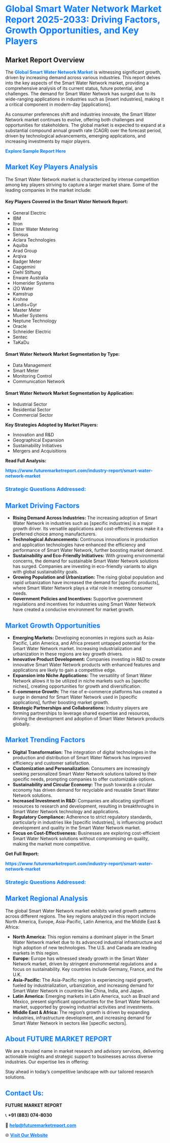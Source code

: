 <h1 style="color: #007BFF;">Global Smart Water Network Market Report 2025-2033: Driving Factors, Growth Opportunities, and Key Players</h1>

<section id="overview">
<h2>Market Report Overview</h2>
<p>The <a href="https://www.futuremarketreport.com/industry-report/smart-water-network-market" style="color: #007BFF; text-decoration: none;"><strong>Global Smart Water Network Market</strong></a> is witnessing significant growth, driven by increasing demand across various industries. This report delves into the key aspects of the Smart Water Network market, providing a comprehensive analysis of its current status, future potential, and challenges. The demand for Smart Water Network has surged due to its wide-ranging applications in industries such as [insert industries], making it a critical component in modern-day [applications].</p>
<p>As consumer preferences shift and industries innovate, the Smart Water Network market continues to evolve, offering both challenges and opportunities for stakeholders. The global market is expected to expand at a substantial compound annual growth rate (CAGR) over the forecast period, driven by technological advancements, emerging applications, and increasing investments by major players.</p>
</section>

<section id="overview">
<p><a href="https://www.futuremarketreport.com/request-sample/reportId=97668" style="color: #007BFF; text-decoration: none;"><strong>Explore Sample Report Here</strong></a></p>
</section>

<section id="key-players">
<h2 style="color: #007BFF;">Market Key Players Analysis</h2>
<p>The Smart Water Network market is characterized by intense competition among key players striving to capture a larger market share. Some of the leading companies in the market include:</p>
<h4>Key Players Covered in the Smart Water Network Report:</h4>
<ul><li>General Electric</li><li>IBM</li><li>Itron</li><li>Elster Water Metering</li><li>Sensus</li><li>Aclara Technologies</li><li>Aquiba</li><li>Arad Group</li><li>Arqiva</li><li>Badger Meter</li><li>Capgemini</li><li>Diehl Stiftung</li><li>Enware Australia</li><li>Homerider Systems</li><li>i2O Water</li><li>Kamstrup</li><li>Krohne</li><li>Landis+Gyr</li><li>Master Meter</li><li>Mueller Systems</li><li>Neptune Technology</li><li>Oracle</li><li>Schneider Electric</li><li>Sentec</li><li>TaKaDu</li></ul>
<h4>Smart Water Network Market Segmentation by Type:</h4>
<ul><li>Data Management</li><li>Smart Meter</li><li>Monitoring Control</li><li>Communication Network</li></ul>

<h4>Smart Water Network Market Segmentation by Application:</h4>
<ul><li>Industrial Sector</li><li>Residential Sector</li><li>Commercial Sector</li></ul>
<p><strong>Key Strategies Adopted by Market Players:</strong></p>
<ul>
<li>Innovation and R&D</li>
<li>Geographical Expansion</li>
<li>Sustainability Initiatives</li>
<li>Mergers and Acquisitions</li>
</ul>
</section>

<section>
<p><strong>Read Full Analysis: </strong></p><a href="https://www.futuremarketreport.com/industry-report/smart-water-network-market" style="color: #007BFF; text-decoration: none;"><strong>https://www.futuremarketreport.com/industry-report/smart-water-network-market</strong></a>
<h3 style="color: #007BFF;">Strategic Questions Addressed:</h3>
</section>

<section id="driving-factors">
<h2 style="color: #007BFF;">Market Driving Factors</h2>
<ul>
<li><strong>Rising Demand Across Industries:</strong> The increasing adoption of Smart Water Network in industries such as [specific industries] is a major growth driver. Its versatile applications and cost-effectiveness make it a preferred choice among manufacturers.</li>
<li><strong>Technological Advancements:</strong> Continuous innovations in production and application technologies have enhanced the efficiency and performance of Smart Water Network, further boosting market demand.</li>
<li><strong>Sustainability and Eco-Friendly Initiatives:</strong> With growing environmental concerns, the demand for sustainable Smart Water Network solutions has surged. Companies are investing in eco-friendly variants to align with global sustainability goals.</li>
<li><strong>Growing Population and Urbanization:</strong> The rising global population and rapid urbanization have increased the demand for [specific products], where Smart Water Network plays a vital role in meeting consumer needs.</li>
<li><strong>Government Policies and Incentives:</strong> Supportive government regulations and incentives for industries using Smart Water Network have created a conducive environment for market growth.</li>
</ul>
</section>

<section id="growth-opportunities">
<h2 style="color: #007BFF;">Market Growth Opportunities</h2>
<ul>
<li><strong>Emerging Markets:</strong> Developing economies in regions such as Asia-Pacific, Latin America, and Africa present untapped potential for the Smart Water Network market. Increasing industrialization and urbanization in these regions are key growth drivers.</li>
<li><strong>Innovative Product Development:</strong> Companies investing in R&D to create innovative Smart Water Network products with enhanced features and applications are likely to gain a competitive edge.</li>
<li><strong>Expansion into Niche Applications:</strong> The versatility of Smart Water Network allows it to be utilized in niche markets such as [specific niches], creating opportunities for growth and diversification.</li>
<li><strong>E-commerce Growth:</strong> The rise of e-commerce platforms has created a surge in demand for Smart Water Network used in [specific applications], further boosting market growth.</li>
<li><strong>Strategic Partnerships and Collaborations:</strong> Industry players are forming partnerships to leverage shared expertise and resources, driving the development and adoption of Smart Water Network products globally.</li>
</ul>
</section>

<section id="trending-factors">
<h2 style="color: #007BFF;">Market Trending Factors</h2>
<ul>
<li><strong>Digital Transformation:</strong> The integration of digital technologies in the production and distribution of Smart Water Network has improved efficiency and customer satisfaction.</li>
<li><strong>Customization and Personalization:</strong> Consumers are increasingly seeking personalized Smart Water Network solutions tailored to their specific needs, prompting companies to offer customizable options.</li>
<li><strong>Sustainability and Circular Economy:</strong> The push towards a circular economy has driven demand for recyclable and reusable Smart Water Network solutions.</li>
<li><strong>Increased Investment in R&D:</strong> Companies are allocating significant resources to research and development, resulting in breakthroughs in Smart Water Network technology and applications.</li>
<li><strong>Regulatory Compliance:</strong> Adherence to strict regulatory standards, particularly in industries like [specific industries], is influencing product development and quality in the Smart Water Network market.</li>
<li><strong>Focus on Cost-Effectiveness:</strong> Businesses are exploring cost-efficient Smart Water Network solutions without compromising on quality, making the market more competitive.</li>
</ul>
</section>

<section>
<p><strong>Get Full Report: </strong></p><a href="https://www.futuremarketreport.com/industry-report/smart-water-network-market" style="color: #007BFF; text-decoration: none;"><strong>https://www.futuremarketreport.com/industry-report/smart-water-network-market</strong></a>
<h3 style="color: #007BFF;">Strategic Questions Addressed:</h3>
</section>


<section id="regional-analysis">
<h2 style="color: #007BFF;">Market Regional Analysis</h2>
<p>The global Smart Water Network market exhibits varied growth patterns across different regions. The key regions analyzed in this report include North America, Europe, Asia-Pacific, Latin America, and the Middle East & Africa:</p>
<ul>
<li><strong>North America:</strong> This region remains a dominant player in the Smart Water Network market due to its advanced industrial infrastructure and high adoption of new technologies. The U.S. and Canada are leading markets in this region.</li>
<li><strong>Europe:</strong> Europe has witnessed steady growth in the Smart Water Network market, driven by stringent environmental regulations and a focus on sustainability. Key countries include Germany, France, and the U.K.</li>
<li><strong>Asia-Pacific:</strong> The Asia-Pacific region is experiencing rapid growth, fueled by industrialization, urbanization, and increasing demand for Smart Water Network in countries like China, India, and Japan.</li>
<li><strong>Latin America:</strong> Emerging markets in Latin America, such as Brazil and Mexico, present significant opportunities for the Smart Water Network market, supported by growing industrial activities and investments.</li>
<li><strong>Middle East & Africa:</strong> The region’s growth is driven by expanding industries, infrastructure development, and increasing demand for Smart Water Network in sectors like [specific sectors].</li>
</ul>
</section>

<footer>
<h2 style="color: #007BFF;">About FUTURE MARKET REPORT</h2>
<p>We are a trusted name in market research and advisory services, delivering actionable insights and strategic support to businesses across diverse industries. Our expertise lies in offering:</p>

<p>Stay ahead in today’s competitive landscape with our tailored research solutions.</p>

<h2 style="color: #007BFF;">Contact Us:</h2>
<p><strong>FUTURE MARKET REPORT</strong></p>
<p>📞 <strong>+91 (883) 074-8030</strong></p>
<p>📧 <strong><a href="mailto:help@futuremarketreport.com" style="color: #007BFF;">help@futuremarketreport.com</a></strong></p>
<p>🌐 <strong><a href="https://www.futuremarketreport.com/" style="color: #007BFF;">Visit Our Website</a></strong></p>
</footer>